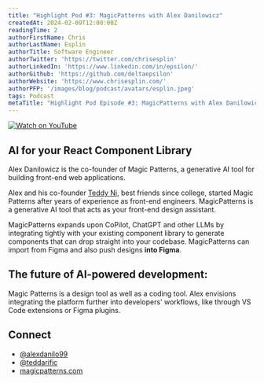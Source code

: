 ```yaml
---
title: "Highlight Pod #3: MagicPatterns with Alex Danilowicz"
createdAt: 2024-02-09T12:00:00Z
readingTime: 2
authorFirstName: Chris
authorLastName: Esplin
authorTitle: Software Engineer
authorTwitter: 'https://twitter.com/chrisesplin'
authorLinkedIn: 'https://www.linkedin.com/in/epsilon/'
authorGithub: 'https://github.com/deltaepsilon'
authorWebsite: 'https://www.chrisesplin.com/'
authorPFP: '/images/blog/podcast/avatars/esplin.jpeg'
tags: Podcast
metaTitle: "Highlight Pod Episode #3: MagicPatterns with Alex Danilowicz"
---
```


[![Watch on YouTube](/images/blog/podcast/3/play.png)](https://youtu.be/LoNwcRnFZUo)

## AI for your React Component Library

Alex Danilowicz is the co-founder of Magic Patterns, a generative AI tool for building front-end web applications.

Alex and his co-founder [Teddy Ni](https://twitter.com/teddarific), best friends since college, started Magic Patterns after years of experience as front-end engineers. MagicPatterns is a generative AI tool that acts as your front-end design assistant.

MagicPatterns expands upon CoPilot, ChatGPT and other LLMs by integrating tightly with your existing component library to generate components that can drop straight into your codebase. MagicPatterns can import from Figma and also push designs **into Figma**.

## The future of AI-powered development:

Magic Patterns is a design tool as well as a coding tool. Alex envisions integrating the platform further into developers' workflows, like through VS Code extensions or Figma plugins.

## Connect

- [@alexdanilo99](https://twitter.com/alexdanilo99)
- [@teddarific](https://twitter.com/teddarific)
- [magicpatterns.com](https://www.magicpatterns.com/)

